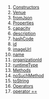 1.  [Constructors](./Venue-class#constructors.md)
2.  [Venue](./Venue/Venue.md)
3.  [fromJson](./Venue/Venue.fromJson.md)
4.  [Properties](./Venue-class#instance-properties.md)
5.  [capacity](./Venue/capacity.md)
6.  [description](./Venue/description.md)
7.  [hashCode](https://api.flutter.dev/flutter/dart-core/Object/hashCode.html)
8.  [id](./Venue/id.md)
9.  [imageUrl](./Venue/imageUrl.md)
10. [name](./Venue/name.md)
11. [organizationId](./Venue/organizationId.md)
12. [runtimeType](https://api.flutter.dev/flutter/dart-core/Object/runtimeType.html)
13. [Methods](./Venue-class#instance-methods.md)
14. [noSuchMethod](https://api.flutter.dev/flutter/dart-core/Object/noSuchMethod.html)
15. [toString](https://api.flutter.dev/flutter/dart-core/Object/toString.html)
16. [Operators](./Venue-class#operators.md)
17. [operator
    ==](https://api.flutter.dev/flutter/dart-core/Object/operator_equals.html)
